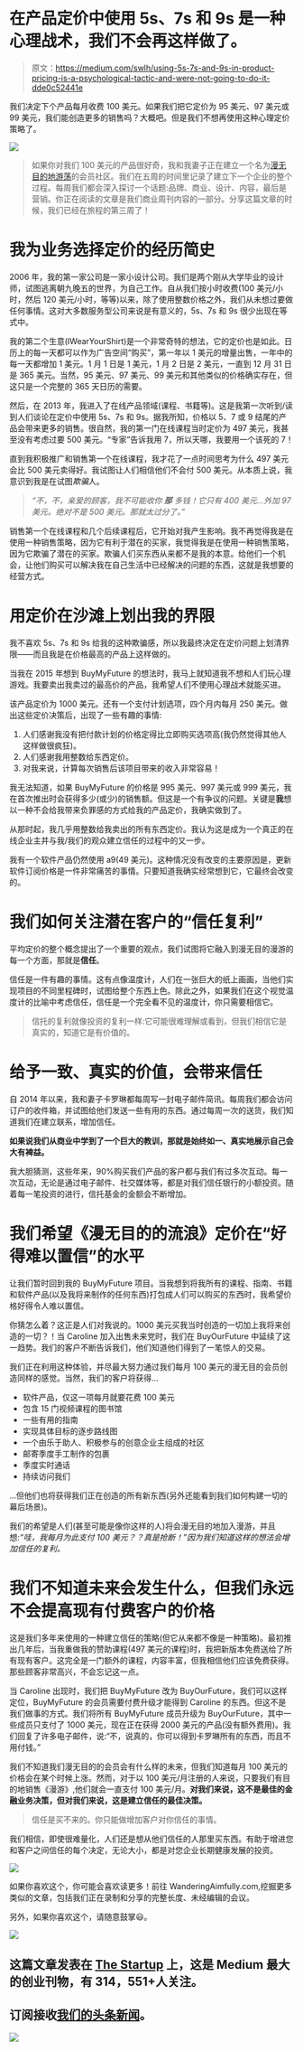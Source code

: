 # 在产品定价中使用 5s、7s 和 9s 是一种心理战术，我们不会再这样做了。

> 原文：<https://medium.com/swlh/using-5s-7s-and-9s-in-product-pricing-is-a-psychological-tactic-and-were-not-going-to-do-it-dde0c52441e>

我们决定下个产品每月收费 100 美元。如果我们把它定价为 95 美元、97 美元或 99 美元，我们能创造更多的销售吗？大概吧。但是我们不想再使用这种心理定价策略了。

![](img/32e151e9185d13b380a4de8d3ec8c2b8.png)

> 如果你对我们 100 美元的产品很好奇，我和我妻子正在建立一个名为[漫无目的地游荡](http://wanderingaimfully.com)的会员社区。我们在五周的时间里记录了建立下一个企业的整个过程。每周我们都会深入探讨一个话题:品牌、商业、设计、内容，最后是营销。你正在阅读的文章是我们商业周刊内容的一部分。分享这篇文章的时候，我们已经在旅程的第三周了！

# 我为业务选择定价的经历简史

2006 年，我的第一家公司是一家小设计公司。我们是两个刚从大学毕业的设计师，试图逃离朝九晚五的世界，为自己工作。自从我们按小时收费(100 美元/小时，然后 120 美元/小时，等等)以来，除了使用整数价格之外，我们从未想过要做任何事情。这对大多数服务型公司来说是有意义的，5s、7s 和 9s 很少出现在等式中。

我的第二个生意(IWearYourShirt)是一个非常奇特的想法，它的定价也是如此。日历上的每一天都可以作为广告空间“购买”，第一年以 1 美元的增量出售，一年中的每一天都增加 1 美元。1 月 1 日是 1 美元，1 月 2 日是 2 美元，一直到 12 月 31 日是 365 美元。当然，95 美元、97 美元、99 美元和其他类似的价格确实存在，但这只是一个完整的 365 天日历的需要。

然后，在 2013 年，我进入了在线产品领域(课程、书籍等)。这是我第一次听到/读到人们谈论在定价中使用 5s、7s 和 9s。据我所知，价格以 5、7 或 9 结尾的产品会带来更多的销售。很自然，我的第一门在线课程当时定价为 497 美元，我甚至没有考虑过要 500 美元。“专家”告诉我用 7，所以天哪，我要用一个该死的 7！

直到我积极推广和销售第一个在线课程，我才花了一点时间思考为什么 497 美元会比 500 美元卖得好。我试图让人们相信他们不会付 500 美元。从本质上说，我意识到我是在试图*欺骗*人。

> *“不，不，亲爱的顾客，我不可能收你* ***那*** *多钱！它只有 400 美元…外加 97 美元。绝对不是 500 美元。那就太过分了。”*

销售第一个在线课程和几个后续课程后，它开始对我产生影响。我不再觉得我是在使用一种销售策略，因为它有利于潜在的买家，我觉得我是在使用一种销售策略，因为它欺骗了潜在的买家。欺骗人们买东西从来都不是我的本意。给他们一个机会，让他们购买可以解决我在自己生活中已经解决的问题的东西，这就是我想要的经营方式。

# 用定价在沙滩上划出我的界限

我不喜欢 5s、7s 和 9s 给我的这种欺骗感，所以我最终决定在定价问题上划清界限——而且我是在价格最高的产品上这样做的。

当我在 2015 年想到 BuyMyFuture 的想法时，我马上就知道我不想和人们玩心理游戏。我要卖出我卖过的最高价的产品，我希望人们不使用心理战术就能买进。

该产品定价为 1000 美元。还有一个支付计划选项，四个月内每月 250 美元。做出这些定价决策后，出现了一些有趣的事情:

1.  人们感谢我没有把付款计划的价格定得比立即购买选项高(我仍然觉得其他人这样做很疯狂)。
2.  人们感谢我用整数给东西定价。
3.  对我来说，计算每次销售后该项目带来的收入非常容易！

我无法知道，如果 BuyMyFuture 的价格是 995 美元、997 美元或 999 美元，我在首次推出时会获得多少(或少)的销售额。但这是一个有争议的问题。关键是**我**想以一种不会给我带来负罪感的方式给我的产品定价，我确实做到了。

从那时起，我几乎用整数给我卖出的所有东西定价。我认为这是成为一个真正的在线企业主并与我/我们的观众建立信任的过程中的又一步。

我有一个软件产品仍然使用 a9(49 美元)。这种情况没有改变的主要原因是，更新软件订阅价格是一件非常痛苦的事情。只要知道我确实经常想到它，它最终会改变的。

# 我们如何关注潜在客户的“信任复利”

平均定价的整个概念提出了一个重要的观点，我们试图将它融入到漫无目的漫游的每一个方面，那就是**信任**。

信任是一件有趣的事情。这有点像温度计，人们在一张巨大的纸上画画，当他们实现项目的不同里程碑时，试图给整个东西上色。除此之外，如果我们在这个视觉温度计的比喻中考虑信任，信任是一个完全看不见的温度计，你只需要相信它。

> 信托的复利就像投资的复利一样:它可能很难理解或看到，但我们相信它是真实的，知道它是有价值的。

# 给予一致、真实的价值，会带来信任

自 2014 年以来，我和妻子卡罗琳都每周写一封电子邮件简讯。每周我们都会访问订户的收件箱，并试图给他们发送一些有用的东西。通过每周一次的送货，我们知道我们在建立联系，增加信任。

**如果说我们从商业中学到了一个巨大的教训，那就是始终如一、真实地展示自己会大有裨益。**

我大胆猜测，这些年来，90%购买我们产品的客户都与我们有过多次互动。每一次互动，无论是通过电子邮件、社交媒体等，都是对我们信任银行的小额投资。随着每一笔投资的进行，信托基金的金额会不断增加。

# 我们希望《漫无目的的流浪》定价在“好得难以置信”的水平

让我们暂时回到我的 BuyMyFuture 项目。当我想到将我所有的课程、指南、书籍和软件产品(以及我将来制作的任何东西)打包成人们可以购买的东西时，我希望价格好得令人难以置信。

你猜怎么着？这正是人们对我说的。1000 美元买我当时创造的一切加上我将来创造的一切？！当 Caroline 加入出售未来党时，我们在 BuyOurFuture 中延续了这一趋势。我们的客户不断告诉我们，他们知道他们得到了一笔惊人的交易。

我们正在利用这种体验，并尽最大努力通过我们每月 100 美元的漫无目的会员创造同样的感觉。当然，我们的客户将获得…

*   软件产品，仅这一项每月就要花费 100 美元
*   包含 15 门视频课程的图书馆
*   一些有用的指南
*   实现具体目标的逐步路线图
*   一个由乐于助人、积极参与的创意企业主组成的社区
*   邮寄季度手工制作的包裹
*   季度实时通话
*   持续访问我们

…但他们也将获得我们正在创造的所有新东西(另外还能看到我们如何构建一切的幕后场景)。

我们的希望是人们(甚至可能是像你这样的人)将会漫无目的地加入漫游，并且想:*“哇，我每月为此支付 100 美元？？真是抢断！”因为我们知道这样的想法会增加信任的复利。*

# 我们不知道未来会发生什么，但我们永远不会提高现有付费客户的价格

这是我们多年来使用的一种建立信任的策略(但它从来都不像是一种策略)。最初推出几年后，当我重做我的赞助课程(497 美元的课程)时，我把新版本免费送给了所有现有客户。这完全是一门额外的课程，内容丰富，但我相信他们应该免费获得。那些顾客非常高兴，不会忘记这一点。

当 Caroline 出现时，我们把 BuyMyFuture 改为 BuyOurFuture，我们可以这样定位，BuyMyFuture 的会员需要付费升级才能得到 Caroline 的东西。但这不是我们做事的方式。我们将所有 BuyMyFuture 成员升级为 BuyOurFuture，其中一些成员只支付了 1000 美元，现在正在获得 2000 美元的产品(没有额外费用)。我们回复了许多电子邮件，说:“不，说真的，你可以得到卡罗琳所有的东西，而且不用付钱。”

我们不知道我们漫无目的的会员会有什么样的未来，但我们知道每月 100 美元的价格会在某个时候上涨。然而，对于以 100 美元/月注册的人来说，只要我们有目的地销售《漫游》,他们就会一直支付 100 美元/月。**对我们来说，这不是最佳的金融业务决策，但对我们来说，这是建立信任的最佳决策。**

> 信任是买不来的。你只能做增加客户对你信任的事情。

我们相信，即使很难量化，人们还是想从他们信任的人那里买东西。有助于增进您和客户之间信任的每个决定，无论大小，都是对您企业长期健康发展的投资。

[![](img/9577adf45260f6a03638331ee36e1dd7.png)](http://wanderingaimfully.com)

如果你喜欢这个，你可能会喜欢读更多！前往 WanderingAimfully.com,挖掘更多类似的文章，包括我们正在录制和分享的完整长度、未经编辑的会议。

另外，如果你喜欢这个，请随意鼓掌😃。

[![](img/308a8d84fb9b2fab43d66c117fcc4bb4.png)](https://medium.com/swlh)

## 这篇文章发表在 [The Startup](https://medium.com/swlh) 上，这是 Medium 最大的创业刊物，有 314，551+人关注。

## 订阅接收[我们的头条新闻](http://growthsupply.com/the-startup-newsletter/)。

[![](img/b0164736ea17a63403e660de5dedf91a.png)](https://medium.com/swlh)